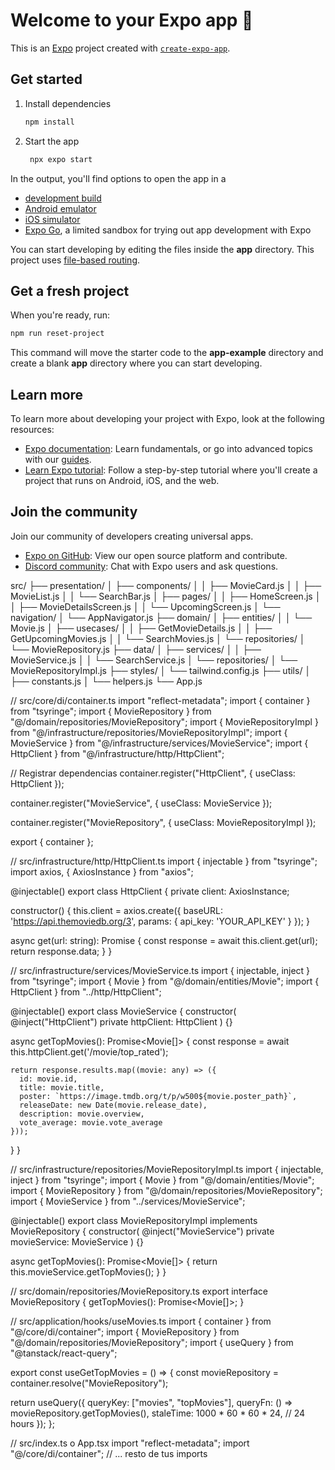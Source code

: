 # Welcome to your Expo app 👋

This is an [Expo](https://expo.dev) project created with [`create-expo-app`](https://www.npmjs.com/package/create-expo-app).

## Get started

1. Install dependencies

   ```bash
   npm install
   ```

2. Start the app

   ```bash
    npx expo start
   ```

In the output, you'll find options to open the app in a

- [development build](https://docs.expo.dev/develop/development-builds/introduction/)
- [Android emulator](https://docs.expo.dev/workflow/android-studio-emulator/)
- [iOS simulator](https://docs.expo.dev/workflow/ios-simulator/)
- [Expo Go](https://expo.dev/go), a limited sandbox for trying out app development with Expo

You can start developing by editing the files inside the **app** directory. This project uses [file-based routing](https://docs.expo.dev/router/introduction).

## Get a fresh project

When you're ready, run:

```bash
npm run reset-project
```

This command will move the starter code to the **app-example** directory and create a blank **app** directory where you can start developing.

## Learn more

To learn more about developing your project with Expo, look at the following resources:

- [Expo documentation](https://docs.expo.dev/): Learn fundamentals, or go into advanced topics with our [guides](https://docs.expo.dev/guides).
- [Learn Expo tutorial](https://docs.expo.dev/tutorial/introduction/): Follow a step-by-step tutorial where you'll create a project that runs on Android, iOS, and the web.

## Join the community

Join our community of developers creating universal apps.

- [Expo on GitHub](https://github.com/expo/expo): View our open source platform and contribute.
- [Discord community](https://chat.expo.dev): Chat with Expo users and ask questions.



src/
├── presentation/
│   ├── components/
│   │   ├── MovieCard.js
│   │   ├── MovieList.js
│   │   └── SearchBar.js
│   ├── pages/
│   │   ├── HomeScreen.js
│   │   ├── MovieDetailsScreen.js
│   │   └── UpcomingScreen.js
│   └── navigation/
│       └── AppNavigator.js
├── domain/
│   ├── entities/
│   │   └── Movie.js
│   ├── usecases/
│   │   ├── GetMovieDetails.js
│   │   ├── GetUpcomingMovies.js
│   │   └── SearchMovies.js
│   └── repositories/
│       └── MovieRepository.js
├── data/
│   ├── services/
│   │   ├── MovieService.js
│   │   └── SearchService.js
│   └── repositories/
│       └── MovieRepositoryImpl.js
├── styles/
│   └── tailwind.config.js
├── utils/
│   ├── constants.js
│   └── helpers.js
└── App.js



// src/core/di/container.ts
import "reflect-metadata";
import { container } from "tsyringe";
import { MovieRepository } from "@/domain/repositories/MovieRepository";
import { MovieRepositoryImpl } from "@/infrastructure/repositories/MovieRepositoryImpl";
import { MovieService } from "@/infrastructure/services/MovieService";
import { HttpClient } from "@/infrastructure/http/HttpClient";

// Registrar dependencias
container.register("HttpClient", {
  useClass: HttpClient
});

container.register("MovieService", {
  useClass: MovieService
});

container.register<MovieRepository>("MovieRepository", {
  useClass: MovieRepositoryImpl
});

export { container };

// src/infrastructure/http/HttpClient.ts
import { injectable } from "tsyringe";
import axios, { AxiosInstance } from "axios";

@injectable()
export class HttpClient {
  private client: AxiosInstance;

  constructor() {
    this.client = axios.create({
      baseURL: 'https://api.themoviedb.org/3',
      params: {
        api_key: 'YOUR_API_KEY'
      }
    });
  }

  async get<T>(url: string): Promise<T> {
    const response = await this.client.get<T>(url);
    return response.data;
  }
}

// src/infrastructure/services/MovieService.ts
import { injectable, inject } from "tsyringe";
import { Movie } from "@/domain/entities/Movie";
import { HttpClient } from "../http/HttpClient";

@injectable()
export class MovieService {
  constructor(
    @inject("HttpClient") private httpClient: HttpClient
  ) {}

  async getTopMovies(): Promise<Movie[]> {
    const response = await this.httpClient.get<any>('/movie/top_rated');
    
    return response.results.map((movie: any) => ({
      id: movie.id,
      title: movie.title,
      poster: `https://image.tmdb.org/t/p/w500${movie.poster_path}`,
      releaseDate: new Date(movie.release_date),
      description: movie.overview,
      vote_average: movie.vote_average
    }));
  }
}

// src/infrastructure/repositories/MovieRepositoryImpl.ts
import { injectable, inject } from "tsyringe";
import { Movie } from "@/domain/entities/Movie";
import { MovieRepository } from "@/domain/repositories/MovieRepository";
import { MovieService } from "../services/MovieService";

@injectable()
export class MovieRepositoryImpl implements MovieRepository {
  constructor(
    @inject("MovieService") private movieService: MovieService
  ) {}

  async getTopMovies(): Promise<Movie[]> {
    return this.movieService.getTopMovies();
  }
}

// src/domain/repositories/MovieRepository.ts
export interface MovieRepository {
  getTopMovies(): Promise<Movie[]>;
}

// src/application/hooks/useMovies.ts
import { container } from "@/core/di/container";
import { MovieRepository } from "@/domain/repositories/MovieRepository";
import { useQuery } from "@tanstack/react-query";

export const useGetTopMovies = () => {
  const movieRepository = container.resolve<MovieRepository>("MovieRepository");

  return useQuery({
    queryKey: ["movies", "topMovies"],
    queryFn: () => movieRepository.getTopMovies(),
    staleTime: 1000 * 60 * 60 * 24, // 24 hours
  });
};

// src/index.ts o App.tsx
import "reflect-metadata";
import "@/core/di/container";
// ... resto de tus imports